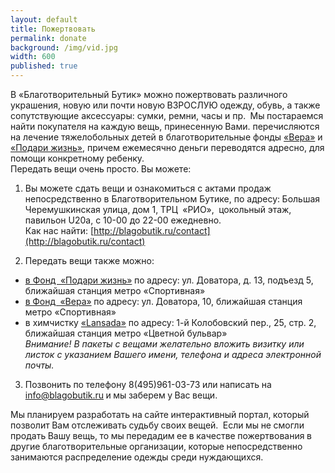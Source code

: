 ```yaml
---
layout: default
title: Пожертвовать
permalink: donate
background: /img/vid.jpg
width: 600
published: true
---
```


В «Благотворительный Бутик» можно пожертвовать различного украшения, новую или почти новую ВЗРОСЛУЮ одежду, обувь, а также сопутствующие аксессуары: сумки, ремни, часы и пр.  Мы постараемся найти покупателя на каждую вещь, принесенную Вами.
перечисляются на лечение тяжелобольных детей в благотворительные фонды [«Вера»](http://www.hospicefund.ru) и [«Подари жизнь»](http://www.podari-zhizn.ru), причем ежемесячно деньги переводятся адресно, для помощи конкретному ребенку.  
Передать вещи очень просто. Вы можете:  

1) Вы можете сдать вещи и ознакомиться с актами продаж непосредственно в Благотворительном Бутике, по адресу: Большая Черемушкинская улица, дом 1, ТРЦ  «РИО»,  цокольный этаж, павильон U20а, с 10-00 до 22-00 ежедневно.  
Как нас найти: [http://blagobutik.ru/contact](http://blagobutik.ru/contact)  
  
2) Передать вещи также можно:  
-  [в Фонд  «Подари жизнь»](http://www.podari-zhizn.ru) по адресу: ул. Доватора, д. 13, подъезд 5, ближайшая станция метро «Спортивная»
-  [в Фонд  «Вера»](http://www.hospicefund.ru) по адресу: ул. Доватора, 10, ближайшая станция метро «Спортивная»
-  в химчистку [«Lansada»](http://www.lansada.ru) по адресу: 1-й Колобовский пер., 25, стр. 2, ближайшая станция метро «Цветной бульвар»  
*Внимание! В пакеты с вещами желательно вложить визитку или листок с указанием Вашего имени, телефона и адреса электронной почты.*  
   
3) Позвонить по телефону 8(495)961-03-73 или написать на [info@blagobutik.ru](mailto:info@blagobutik.ru) и мы заберем у Вас вещи.  
  
Мы планируем разработать на сайте интерактивный портал, который позволит Вам отслеживать судьбу своих вещей.  Если мы не смогли продать Вашу вещь, то мы передадим ее в качестве пожертвования в другие благотворительные организации, которые непосредственно занимаются распределение одежды среди нуждающихся.